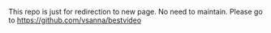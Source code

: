 This repo is just for redirection to new page. No need to maintain.
Please go to https://github.com/vsanna/bestvideo

